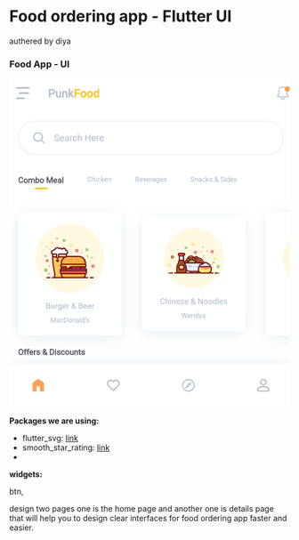 # Food ordering app - Flutter UI
authered by diya

### Food App - UI

![App UI](/fud.png)

**Packages we are using:**

- flutter_svg: [link](https://pub.dev/packages/flutter_svg)
- smooth_star_rating: [link](https://pub.dev/packages/smooth_star_rating)
- 
 **widgets:**
 
 btn,

 design two pages one is the home page and another one is details page that will help you to design clear interfaces for food ordering app faster and easier.




